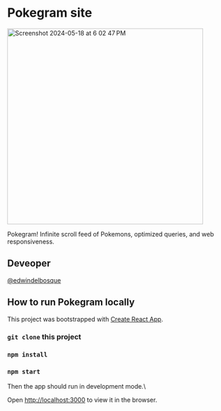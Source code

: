 # Pokegram site
<img width="449" alt="Screenshot 2024-05-18 at 6 02 47 PM" src="https://github.com/edwindelbosque/pokedex/assets/48811985/6d6503fd-9d2f-4aea-a328-407efbbe491e">

Pokegram! Infinite scroll feed of Pokemons, optimized queries, and web responsiveness.

## Deveoper
[@edwindelbosque](https://github.com/edwindelbosque)

## How to run Pokegram locally

This project was bootstrapped with [Create React App](https://github.com/facebook/create-react-app).

### `git clone` this project

### `npm install`

### `npm start`

Then the app should run in development mode.\

Open [http://localhost:3000](http://localhost:3000) to view it in the browser.
